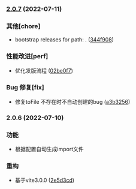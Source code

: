 

### [2.0.7](https://github.com/yuntian001/vite-plugin-autogeneration-import-file/compare/2.0.6...2.0.7) (2022-07-11)


### 其他[chore]

* bootstrap releases for path: . ([344f908](https://github.com/yuntian001/vite-plugin-autogeneration-import-file/commit/344f9089177864061d22cd3834228010e041b6a8))


### 性能改进[perf]

* 优化发版流程 ([02be0f7](https://github.com/yuntian001/vite-plugin-autogeneration-import-file/commit/02be0f7f2b3d6ececa3b55ed25cbae9d34ad2771))


### Bug 修复[fix]

* 修复toFile 不存在时不自动创建的bug ([a3b3256](https://github.com/yuntian001/vite-plugin-autogeneration-import-file/commit/a3b32563703925dfd31341ba633706fdb0ab06ca))

### 2.0.6 (2022-07-10)


### 功能

* 根据配置自动生成import文件

### 重构

*  基于vite3.0.0 ([2e5d3cd](https://github.com/yuntian001/vite-plugin-autogeneration-import-file/commit/2e5d3cd6ff4611108654f4898a6fb1319e848890))